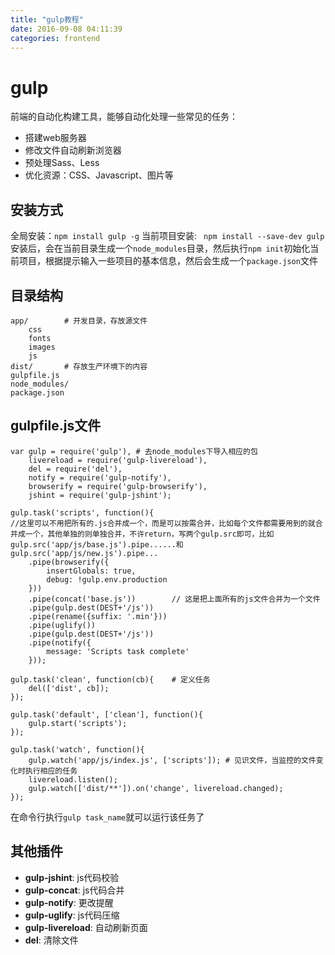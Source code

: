 ```yaml
---
title: "gulp教程"
date: 2016-09-08 04:11:39
categories: frontend
---
```

# gulp
前端的自动化构建工具，能够自动化处理一些常见的任务：

- 搭建web服务器
- 修改文件自动刷新浏览器
- 预处理Sass、Less
- 优化资源：CSS、Javascript、图片等

## 安装方式
全局安装：`npm install gulp -g`
当前项目安装: ` npm install --save-dev gulp`
安装后，会在当前目录生成一个`node_modules`目录，然后执行`npm init`初始化当前项目，根据提示输入一些项目的基本信息，然后会生成一个`package.json`文件


## 目录结构
	app/		# 开发目录，存放源文件
		css
		fonts
		images
		js
	dist/		# 存放生产环境下的内容
	gulpfile.js
	node_modules/
	package.json

## gulpfile.js文件

	var gulp = require('gulp'),	# 去node_modules下导入相应的包
		livereload = require('gulp-livereload'),
		del = require('del'),
		notify = require('gulp-notify'),
		browserify = require('gulp-browserify'),
		jshint = require('gulp-jshint');
	
	gulp.task('scripts', function(){
	//这里可以不用把所有的.js合并成一个，而是可以按需合并，比如每个文件都需要用到的就合并成一个，其他单独的则单独合并，不许return，写两个gulp.src即可，比如gulp.src('app/js/base.js').pipe......和gulp.src('app/js/new.js').pipe...
	    .pipe(browserify({
	        insertGlobals: true,
	        debug: !gulp.env.production
	    }))
	    .pipe(concat('base.js'))        // 这是把上面所有的js文件合并为一个文件
	    .pipe(gulp.dest(DEST+'/js'))
	    .pipe(rename({suffix: '.min'}))
	    .pipe(uglify())
	    .pipe(gulp.dest(DEST+'/js'))
	    .pipe(notify({
	        message: 'Scripts task complete'
	    }));
		
	gulp.task('clean', function(cb){	# 定义任务
		del(['dist', cb]);
	});
	
	gulp.task('default', ['clean'], function(){
		gulp.start('scripts');
	});
	
	gulp.task('watch', function(){
		gulp.watch('app/js/index.js', ['scripts']);	# 见识文件，当监控的文件变化时执行相应的任务
		livereload.listen();
		gulp.watch(['dist/**']).on('change', livereload.changed);
	});

在命令行执行`gulp task_name`就可以运行该任务了


## 其他插件
- **gulp-jshint**: js代码校验
- **gulp-concat**: js代码合并
- **gulp-notify**: 更改提醒
- **gulp-uglify**: js代码压缩
- **gulp-livereload**: 自动刷新页面
- **del**: 清除文件